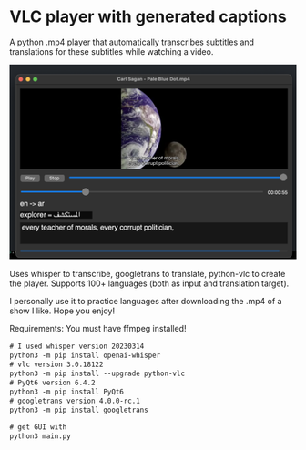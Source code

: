 # VLC player with generated captions

A python .mp4 player that automatically transcribes subtitles and translations for these subtitles while watching a video.

![alt text](./showcase.png)

Uses whisper to transcribe, googletrans to translate, python-vlc to create the player.
Supports 100+ languages (both as input and translation target).

I personally use it to practice languages after downloading the .mp4 of a show I like. Hope you enjoy!

Requirements:
You must have ffmpeg installed!
```
# I used whisper version 20230314
python3 -m pip install openai-whisper
# vlc version 3.0.18122
python3 -m pip install --upgrade python-vlc
# PyQt6 version 6.4.2
python3 -m pip install PyQt6
# googletrans version 4.0.0-rc.1
python3 -m pip install googletrans
```

```
# get GUI with
python3 main.py
```

